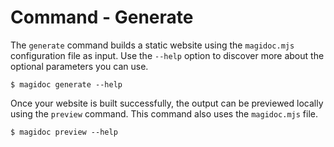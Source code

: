 # Command - Generate

The `generate` command builds a static website using the `magidoc.mjs` configuration file as input. Use the `--help` option to discover more about the optional parameters you can use.

```shell-session
$ magidoc generate --help
```

Once your website is built successfully, the output can be previewed locally using the `preview` command. This command also uses the `magidoc.mjs` file.

```shell-session
$ magidoc preview --help
```
